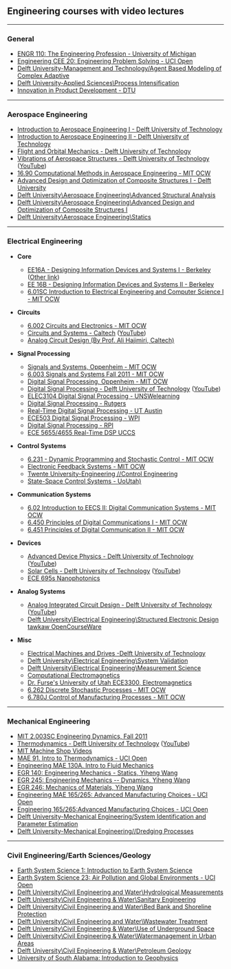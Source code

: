 ## Engineering courses with video lectures

------------------------------


### General
- [ENGR 110: The Engineering Profession - University of Michigan](https://itunes.apple.com/us/itunes-u/engr-110-engineering-profession/id452082222)
- [Engineering CEE 20: Engineering Problem Solving - UCI Open](https://www.youtube.com/playlist?list=PLqOZ6FD_RQ7knT8fKhloW9x2yOH0AUDfo)
- [Delft University-Management and Technology/Agent Based Modeling of Complex Adaptive](https://www.youtube.com/playlist?list=PLrwuNGSwGLHcZlmdfrwNVh2S3cf6BAwRA)
- [Delft University-Applied Sciences\Process Intensification](https://www.youtube.com/playlist?list=PLrwuNGSwGLHd9eYVmntwlyrmgArf5qXQC)
- [Innovation in Product Development - DTU](https://www.youtube.com/playlist?list=PLCCFEE86510E2D747)

--------------------------------------------------------------------------------------------

### Aerospace Engineering
- [Introduction to Aerospace Engineering I - Delft University of Technology](https://itunes.apple.com/us/itunes-u/introduction-to-aerospace/id593037834)
- [Introduction to Aerospace Engineering II - Delft University of Technology](https://itunes.apple.com/us/itunes-u/introduction-to-aerospace/id441519092)
- [Flight and Orbital Mechanics - Delft University of Technology](https://itunes.apple.com/us/itunes-u/flight-and-orbital-mechanics/id804178547)
- [Vibrations of Aerospace Structures - Delft University of Technology](https://itunes.apple.com/us/itunes-u/vibrations-aerospace-structures/id575119128) ([YouTube](https://www.youtube.com/playlist?list=PLrwuNGSwGLHebv2R8bMnMhpxVOE0gtugQ))
- [16.90 Computational Methods in Aerospace Engineering - MIT OCW](https://ocw.mit.edu/courses/aeronautics-and-astronautics/16-90-computational-methods-in-aerospace-engineering-spring-2014/lecture-videos/)
- [Advanced Design and Optimization of Composite Structures I - Delft University](https://www.youtube.com/playlist?list=PLrwuNGSwGLHc7JX93046-knhLnPJI7Lg7)
- [Delft University\Aerospace Engineering\Advanced Structural Analysis](https://www.youtube.com/playlist?list=PLrwuNGSwGLHcfkeeXsPS9ISqv7bItbR4i)
- [Delft University\Aerospace Engineering\Advanced Design and Optimization of Composite Structures I](https://www.youtube.com/playlist?list=PLrwuNGSwGLHc7JX93046-knhLnPJI7Lg7)
- [Delft University\Aerospace Engineering\Statics](https://www.youtube.com/playlist?list=PLrwuNGSwGLHdQdgQj2IfQM9a4lA9NLlUM)

----------------------------------------------------------------------------------------

### Electrical Engineering

- **Core**
  - [EE16A - Designing Information Devices and Systems I - Berkeley](https://www.youtube.com/playlist?list=PLkFD6_40KJIzqJKYzqn5ALZLad3LiNyOK) ([Other link](https://www.youtube.com/playlist?list=PLkFD6_40KJIx07ut92ucpUDbG38LZ9KXP))
  - [EE 16B - Designing Information Devices and Systems II - Berkeley](https://www.youtube.com/playlist?list=PLkFD6_40KJIwBH_SfneRusg2zXL4PEKt3)
  - [6.01SC Introduction to Electrical Engineering and Computer Science I - MIT OCW](https://ocw.mit.edu/courses/electrical-engineering-and-computer-science/6-01sc-introduction-to-electrical-engineering-and-computer-science-i-spring-2011/)

- **Circuits**
  - [6.002 Circuits and Electronics - MIT OCW](https://ocw.mit.edu/courses/electrical-engineering-and-computer-science/6-002-circuits-and-electronics-spring-2007/video-lectures/)
  - [Circuits and Systems - Caltech](https://itunes.apple.com/us/course/circuits-and-systems/id1191494394) ([YouTube](https://www.youtube.com/playlist?list=PLc7Gz02Znph_HU1I9STgC4Nv0aG_jdb8Z)) 
  - [Analog Circuit Design (By Prof. Ali Hajimiri, Caltech)](https://www.youtube.com/playlist?list=PLc7Gz02Znph8d2777p1PUrfPL-8nfj8oZ)
  
- **Signal Processing**
  - [Signals and Systems, Oppenheim - MIT OCW](https://ocw.mit.edu/resources/res-6-007-signals-and-systems-spring-2011/video-lectures/)
  - [6.003 Signals and Systems Fall 2011 - MIT OCW](https://ocw.mit.edu/courses/electrical-engineering-and-computer-science/6-003-signals-and-systems-fall-2011/lecture-videos/)
  - [Digital Signal Processing, Oppenheim - MIT OCW](https://ocw.mit.edu/resources/res-6-008-digital-signal-processing-spring-2011/video-lectures/)
  - [Digital Signal Processing - Delft University of Technology](https://itunes.apple.com/us/itunes-u/digital-signal-processing/id499563421) ([YouTube](https://www.youtube.com/playlist?list=PLrwuNGSwGLHfOITYzgdG6gGU-_dTfct8P))
  - [ELEC3104 Digital Signal Processing - UNSWelearning](https://www.youtube.com/playlist?list=PL09D3A5433313EADB)
  - [Digital Signal Processing - Rutgers](https://www.youtube.com/playlist?list=PLzecsHoSJ8tIS-D94Te5wVm98pc6SsUK4)
  - [Real-Time Digital Signal Processing - UT Austin](https://www.youtube.com/playlist?list=PLaJppqXMef2ZHIKM4vpwHIAWyRmw3TtSf)
  - [ECE503 Digital Signal Processing - WPI](https://www.youtube.com/playlist?list=PLBfTSoOqoRnMHs4FGC0FfDMbewSUsW4Sm)
  - [Digital Signal Processing - RPI](https://www.youtube.com/playlist?list=PLuh62Q4Sv7BUSzx5Jr8Wrxxn-U10qG1et)
  - [ECE 5655/4655 Real-Time DSP UCCS](http://www.eas.uccs.edu/~mwickert/ece5655/)

- **Control Systems**
  - [6.231 - Dynamic Programming and Stochastic Control - MIT OCW](https://ocw.mit.edu/courses/electrical-engineering-and-computer-science/6-231-dynamic-programming-and-stochastic-control-fall-2015/related-video-lectures/)
  - [Electronic Feedback Systems - MIT OCW](https://ocw.mit.edu/resources/res-6-010-electronic-feedback-systems-spring-2013/course-videos/)
  - [Twente University-Engineering //Control Engineering](https://www.youtube.com/playlist?list=PLrwuNGSwGLHcOjwUyA02jHLET8j6h2btk)
  - [State-Space Control Systems - UoUtah)](http://www.telerobotics.utah.edu/index.php/StateSpaceControl)

- **Communication Systems**
  - [6.02 Introduction to EECS II: Digital Communication Systems - MIT OCW](https://ocw.mit.edu/courses/electrical-engineering-and-computer-science/6-02-introduction-to-eecs-ii-digital-communication-systems-fall-2012/lecture-videos/)
  - [6.450 Principles of Digital Communications I - MIT OCW](https://ocw.mit.edu/courses/electrical-engineering-and-computer-science/6-450-principles-of-digital-communications-i-fall-2006/video-lectures)
  - [6.451 Principles of Digital Communication II - MIT OCW](https://ocw.mit.edu/courses/electrical-engineering-and-computer-science/6-451-principles-of-digital-communication-ii-spring-2005/video-lectures)

- **Devices**
  - [Advanced Device Physics - Delft University of Technology](https://itunes.apple.com/us/itunes-u/advanced-device-physics/id499557538) ([YouTube](https://www.youtube.com/playlist?list=PLrwuNGSwGLHdL1QF240RdfWWUnhbtriWF))
  - [Solar Cells - Delft University of Technology](https://itunes.apple.com/us/itunes-u/solar-cells/id491271818) ([YouTube](https://www.youtube.com/playlist?list=PLrwuNGSwGLHcLRAaapKYmoCs104TyyJYm))
  - [ECE 695s Nanophotonics](https://www.youtube.com/playlist?list=PLrwuNGSwGLHeQaDdlC38e-yy2GtQ12Bjg)

- **Analog Systems**
  - [Analog Integrated Circuit Design - Delft University of Technology](https://itunes.apple.com/us/itunes-u/analog-integrated-circuit/id491267057) ([YouTube](https://www.youtube.com/playlist?list=PLrwuNGSwGLHetgEUj8W0yyTmwvBHFnio5))
  - [Delft University\Electrical Engineering\Structured Electronic Design
tawkaw OpenCourseWare](https://www.youtube.com/playlist?list=PLrwuNGSwGLHdsvVdsPOHhpSs1X1ZtznbQ)

- **Misc**
  - [Electrical Machines and Drives -Delft University of Technology](https://itunes.apple.com/us/itunes-u/electrical-machines-drives/id805458039)
  - [Delft University\Electrical Engineering\System Validation](https://www.youtube.com/playlist?list=PLrwuNGSwGLHcrgU3a41pMw9i8O75m8MaM)
  - [Delft University\Electrical Engineering\Measurement Science](https://www.youtube.com/playlist?list=PLrwuNGSwGLHcTf9EKYCmW-0_f-dU5ZloA)
  - [Computational Electromagnetics](https://www.youtube.com/playlist?list=PLaLOVNqqD-2EuTJ97V5bP0wbX2trqwQOV)
  - [Dr. Furse's University of Utah ECE3300, Electromagnetics](https://www.youtube.com/playlist?list=PLF644C08887BE0EA6)
  - [6.262 Discrete Stochastic Processes - MIT OCW](https://ocw.mit.edu/courses/electrical-engineering-and-computer-science/6-262-discrete-stochastic-processes-spring-2011/)
  - [6.780J Control of Manufacturing Processes - MIT OCW](https://ocw.mit.edu/courses/mechanical-engineering/2-830j-control-of-manufacturing-processes-sma-6303-spring-2008/lecture-videos)


----------------------------------------------------------------------------------------

### Mechanical Engineering
- [MIT 2.003SC Engineering Dynamics, Fall 2011](https://www.youtube.com/playlist?list=PLUl4u3cNGP62esZEwffjMAsEMW_YArxYC)
- [Thermodynamics - Delft University of Technology](https://itunes.apple.com/us/itunes-u/thermodynamics/id389122238) ([YouTube](https://www.youtube.com/playlist?list=PLrwuNGSwGLHeCmk6nVAlDfwWwbh8mswnq))
- [MIT Machine Shop Videos](https://www.youtube.com/playlist?list=PLF06SHGgSg4Fk5-yeh8DN3g6ZgaM0tbk7)
- [MAE 91. Intro to Thermodynamics - UCI Open](https://www.youtube.com/playlist?list=PLqOZ6FD_RQ7lRjgvvbv9t92I-P0_i_9Dj)
- [Engineering MAE 130A. Intro to Fluid Mechanics](https://www.youtube.com/playlist?list=PLqOZ6FD_RQ7m8oL297GkRRszNN1Q-l6wb)
- [EGR 140: Engineering Mechanics - Statics, Yiheng Wang](https://www.youtube.com/playlist?list=PLLbvVfERDon1pceRKOjAxiqFTEvghmZKh)
- [EGR 245: Engineering Mechanics -- Dynamics, Yiheng Wang](https://www.youtube.com/playlist?list=PLLbvVfERDon3nP0JRpAzze-1KfUiou4AK)
- [EGR 246: Mechanics of Materials, Yiheng Wang](https://www.youtube.com/playlist?list=PLLbvVfERDon3oDfCYxkwRct1Q6YeOzi9g)
- [Engineering MAE 165/265: Advanced Manufacturing Choices - UCI Open](https://www.youtube.com/playlist?list=PLqOZ6FD_RQ7ncpXgnwo08rR0J9z-E2ID7)
- [Engineering 165/265:Advanced Manufacturing Choices - UCI Open](https://www.youtube.com/playlist?list=PLqOZ6FD_RQ7n_62to1TtaCn6pBNbXEU63)
- [Delft University-Mechanical Engineering/System Identification and Parameter Estimation](https://www.youtube.com/playlist?list=PLrwuNGSwGLHcqyFLnIZFIXexQG_AD14Wp)
- [Delft University-Mechanical Engineering//Dredging Processes](https://www.youtube.com/playlist?list=PLrwuNGSwGLHedy8UOzKdaRu7gHCzD-g79)

----------------------------------------------------------------------------------------------

### Civil Engineering/Earth Sciences/Geology
- [Earth System Science 1: Introduction to Earth System Science](https://www.youtube.com/playlist?list=PLqOZ6FD_RQ7n_eydBs7yLrA5hG4Vd1FES)
- [Earth System Science 23: Air Pollution and Global Environments - UCI Open](https://www.youtube.com/playlist?list=PLqOZ6FD_RQ7l1YaRgOQaob5IHVhwp3XZh)
- [Delft University\Civil Engineering and Water\Hydrological Measurements](https://www.youtube.com/playlist?list=PLrwuNGSwGLHezMIZRlPnCfDu2d6CxPdNN)
- [Delft University\Civil Engineering & Water\Sanitary Engineering](https://www.youtube.com/playlist?list=PLrwuNGSwGLHcECkWPeVclj0dOu-TjXP7Z)
- [Delft University\Civil Engineering and Water\Bed Bank and Shoreline Protection](https://www.youtube.com/playlist?list=PLrwuNGSwGLHfqX_sPxTRb2EeIzaZl8jHy)
- [Delft University\Civil Engineering and Water\Wastewater Treatment](https://www.youtube.com/playlist?list=PLrwuNGSwGLHcrfxlTiJ2zTGWi6-fEZV8m)
- [Delft University\Civil Engineering & Water\Use of Underground Space](https://www.youtube.com/playlist?list=PLrwuNGSwGLHc8wjspZyVvkwcQLX1Mlztl)
- [Delft University\Civil Engineering & Water\Watermanagement in Urban Areas](https://www.youtube.com/playlist?list=PLrwuNGSwGLHfQ901hmuSp_SoMSZcHHXSW)
- [Delft University\Civil Engineering & Water\Petroleum Geology](https://www.youtube.com/playlist?list=PLrwuNGSwGLHcb1wC_MPz6RnL8wpf1eqsU)
- [University of South Alabama: Introduction to Geophysics](https://www.youtube.com/playlist?list=PLaLOVNqqD-2F6qLtzzzF8uBQA8BFc_cQJ)
